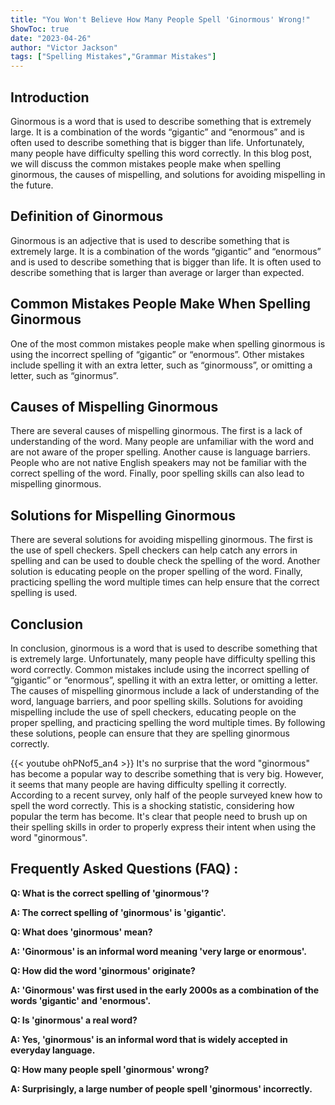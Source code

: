 ```yaml
---
title: "You Won't Believe How Many People Spell 'Ginormous' Wrong!"
ShowToc: true 
date: "2023-04-26"
author: "Victor Jackson" 
tags: ["Spelling Mistakes","Grammar Mistakes"]
---
```

## Introduction

Ginormous is a word that is used to describe something that is extremely large. It is a combination of the words “gigantic” and “enormous” and is often used to describe something that is bigger than life. Unfortunately, many people have difficulty spelling this word correctly. In this blog post, we will discuss the common mistakes people make when spelling ginormous, the causes of mispelling, and solutions for avoiding mispelling in the future. 

## Definition of Ginormous

Ginormous is an adjective that is used to describe something that is extremely large. It is a combination of the words “gigantic” and “enormous” and is used to describe something that is bigger than life. It is often used to describe something that is larger than average or larger than expected. 

## Common Mistakes People Make When Spelling Ginormous

One of the most common mistakes people make when spelling ginormous is using the incorrect spelling of “gigantic” or “enormous”. Other mistakes include spelling it with an extra letter, such as “ginormouss”, or omitting a letter, such as “ginormus”. 

## Causes of Mispelling Ginormous

There are several causes of mispelling ginormous. The first is a lack of understanding of the word. Many people are unfamiliar with the word and are not aware of the proper spelling. Another cause is language barriers. People who are not native English speakers may not be familiar with the correct spelling of the word. Finally, poor spelling skills can also lead to mispelling ginormous. 

## Solutions for Mispelling Ginormous

There are several solutions for avoiding mispelling ginormous. The first is the use of spell checkers. Spell checkers can help catch any errors in spelling and can be used to double check the spelling of the word. Another solution is educating people on the proper spelling of the word. Finally, practicing spelling the word multiple times can help ensure that the correct spelling is used. 

## Conclusion

In conclusion, ginormous is a word that is used to describe something that is extremely large. Unfortunately, many people have difficulty spelling this word correctly. Common mistakes include using the incorrect spelling of “gigantic” or “enormous”, spelling it with an extra letter, or omitting a letter. The causes of mispelling ginormous include a lack of understanding of the word, language barriers, and poor spelling skills. Solutions for avoiding mispelling include the use of spell checkers, educating people on the proper spelling, and practicing spelling the word multiple times. By following these solutions, people can ensure that they are spelling ginormous correctly.

{{< youtube ohPNof5_an4 >}} 
It's no surprise that the word "ginormous" has become a popular way to describe something that is very big. However, it seems that many people are having difficulty spelling it correctly. According to a recent survey, only half of the people surveyed knew how to spell the word correctly. This is a shocking statistic, considering how popular the term has become. It's clear that people need to brush up on their spelling skills in order to properly express their intent when using the word "ginormous".

## Frequently Asked Questions (FAQ) :
**Q: What is the correct spelling of 'ginormous'?**

**A: The correct spelling of 'ginormous' is 'gigantic'.**

**Q: What does 'ginormous' mean?**

**A: 'Ginormous' is an informal word meaning 'very large or enormous'.**

**Q: How did the word 'ginormous' originate?**

**A: 'Ginormous' was first used in the early 2000s as a combination of the words 'gigantic' and 'enormous'.**

**Q: Is 'ginormous' a real word?**

**A: Yes, 'ginormous' is an informal word that is widely accepted in everyday language.**

**Q: How many people spell 'ginormous' wrong?**

**A: Surprisingly, a large number of people spell 'ginormous' incorrectly.**





